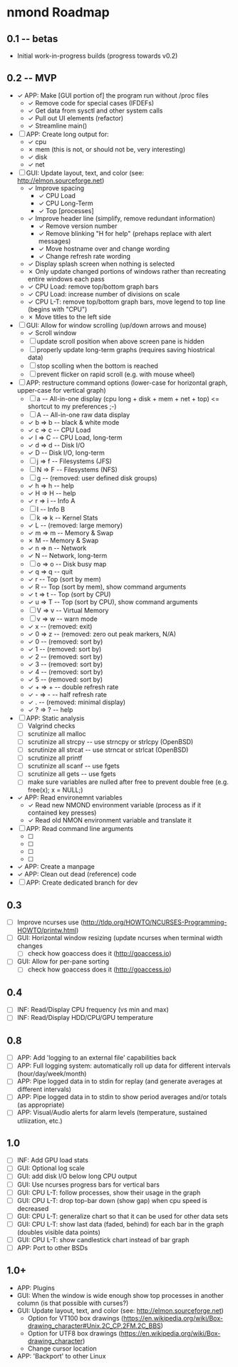 # nmond Roadmap

## 0.1 -- betas
- Initial work-in-progress builds (progress towards v0.2)

## 0.2 -- MVP
- ✓ APP: Make [GUI portion of] the program run without /proc files
	- ✓ Remove code for special cases (IFDEFs)
	- ✓ Get data from sysctl and other system calls
	- ✓ Pull out UI elements (refactor)
	- ✓ Streamline main()
- ☐ APP: Create long output for:
	- ✓ cpu
	- ✗ mem (this is not, or should not be, very interesting)
	- ✓ disk
	- ✓ net
- ☐ GUI: Update layout, text, and color (see: http://elmon.sourceforge.net)
	- ✓ Improve spacing
		- ✓ CPU Load
		- ✓ CPU Long-Term
		- ✓ Top [processes]
	- ✓ Improve header line (simplify, remove redundant information)
		- ✓ Remove version number
		- ✓ Remove blinking "H for help" (prehaps replace with alert messages)
		- ✓ Move hostname over and change wording
		- ✓ Change refresh rate wording
	- ✓ Display splash screen when nothing is selected
	- ✗ Only update changed portions of windows rather than recreating entire windows each pass
	- ✓ CPU Load: remove top/bottom graph bars
	- ✓ CPU Load: increase number of divisions on scale
	- ✓ CPU L-T: remove top/bottom graph bars, move legend to top line (begins with "CPU")
	- ✗ Move titles to the left side
- ☐ GUI: Allow for window scrolling (up/down arrows and mouse)
	- ✓ Scroll window
	- ☐ update scroll position when above screen pane is hidden
	- ☐ properly update long-term graphs (requires saving hiostrical data)
	- ☐ stop scolling when the bottom is reached
	- ☐ prevent flicker on rapid scroll (e.g. with mouse wheel)
- ☐ APP: restructure command options (lower-case for horizontal graph, upper-case for vertical graph)
	- ☐      a -- All-in-one display (cpu long + disk + mem + net + top) <= shortcut to my preferences ;-)
	- ☐      A -- All-in-one raw data display
	- ✓ b => b -- black & white mode
	- ✓ c => c -- CPU Load
	- ✓ l => C -- CPU Load, long-term
	- ✓ d => d -- Disk I/O
	- ✓      D -- Disk I/O, long-term
	- ☐ j => f -- Filesystems (JFS)
	- ☐ N => F -- Filesystems (NFS)
	- ☐ g      -- (removed: user defined disk groups)
	- ✓ h => h -- help
	- ✓ H => H -- help
	- ✓ r => i -- Info A
	- ☐      I -- Info B
	- ☐ k => k -- Kernel Stats
	- ✓ L      -- (removed: large memory)
	- ✓ m => m -- Memory & Swap
	- ✗      M -- Memory & Swap
	- ✓ n => n -- Network
	- ✓      N -- Network, long-term
	- ☐ o => o -- Disk busy map
	- ✓ q => q -- quit
	- ✓      r -- Top (sort by mem)
	- ✓      R -- Top (sort by mem), show command arguments
	- ✓ t => t -- Top (sort by CPU)
	- ✓ u => T -- Top (sort by CPU), show command arguments
	- ☐ V => v -- Virtual Memory
	- ☐ v => w -- warn mode
	- ✓ x      -- (removed: exit)
	- ✓ 0 => z -- (removed: zero out peak markers, N/A)
	- ✓ 0      -- (removed: sort by)
	- ✓ 1      -- (removed: sort by)
	- ✓ 2      -- (removed: sort by)
	- ✓ 3      -- (removed: sort by)
	- ✓ 4      -- (removed: sort by)
	- ✓ 5      -- (removed: sort by)
	- ✓ + => + -- double refresh rate
	- ✓ - => - -- half refresh rate
	- ✓ .      -- (removed: minimal display)
	- ✓ ? => ? -- help
- ☐ APP: Static analysis
	- ☐ Valgrind checks
	- ☐ scrutinize all malloc
	- ☐ scrutinize all strcpy -- use strncpy or strlcpy (OpenBSD)
	- ☐ scrutinize all strcat -- use strncat or strlcat (OpenBSD)
	- ☐ scrutinize all printf
	- ☐ scrutinize all scanf -- use fgets
	- ☐ scrutinize all gets -- use fgets
	- ☐ make sure variables are nulled after free to prevent double free (e.g. free(x); x = NULL;)
- ✓ APP: Read environemnt variables
	- ✓ Read new NMOND environment variable (process as if it contained key presses)
	- ✓ Read old NMON environment variable and translate it
- ☐ APP: Read command line arguments
	- ☐ 
	- ☐
	- ☐
	- ☐
- ✓ APP: Create a manpage
- ✓ APP: Clean out dead (reference) code
- ☐ APP: Create dedicated branch for dev

## 0.3
- ☐ Improve ncurses use (http://tldp.org/HOWTO/NCURSES-Programming-HOWTO/printw.html)
- ☐ GUI: Horizontal window resizing (update ncurses when terminal width changes
	- ☐ check how goaccess does it (http://goaccess.io)
- ☐ GUI: Allow for per-pane sorting
	- ☐ check how goaccess does it (http://goaccess.io)

## 0.4
- ☐ INF: Read/Display CPU frequency (vs min and max)
- ☐ INF: Read/Display HDD/CPU/GPU temperature

## 0.8
- ☐ APP: Add 'logging to an external file' capabilities back
- ☐ APP: Full logging system: automatically roll up data for different intervals (hour/day/week/month)
- ☐ APP: Pipe logged data in to stdin for replay (and generate averages at different intervals)
- ☐ APP: Pipe logged data in to stdin to show period averages and/or totals (as appropriate)
- ☐ APP: Visual/Audio alerts for alarm levels (temperature, sustained utliization, etc.)

## 1.0
- ☐ INF: Add GPU load stats
- ☐ GUI: Optional log scale
- ☐ GUI: add disk I/O below long CPU output
- ☐ GUI: Use ncurses progress bars for vertical bars
- ☐ GUI: CPU L-T: follow processes, show their usage in the graph
- ☐ GUI: CPU L-T: drop top-bar down (show gap) when cpu speed is decreased
- ☐ GUI: CPU L-T: generalize chart so that it can be used for other data sets
- ☐ GUI: CPU L-T: show last data (faded, behind) for each bar in the graph (doubles visible data points)
- ☐ GUI: CPU L-T: show candlestick chart instead of bar graph
- ☐ APP: Port to other BSDs

## 1.0+
- APP: Plugins
- GUI: When the window is wide enough show top processes in another column (is that possible with curses?)
- GUI: Update layout, text, and color (see: http://elmon.sourceforge.net)
	- Option for VT100 box drawings (https://en.wikipedia.org/wiki/Box-drawing_character#Unix.2C_CP.2FM.2C_BBS)
	- Option for UTF8 box drawings (https://en.wikipedia.org/wiki/Box-drawing_character)
	- Change cursor location
- APP: 'Backport' to other Linux
